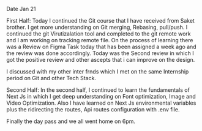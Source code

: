 Date Jan 21
 
 
First Half:
Today I continued the Git course  that I have received from Saket brother. I get more understanding on Git merging, Rebasing, pull/push. I continued the git Virutizalation tool and completed to the git remote work and I am working on tracking remote file. On the process of learning there was a Review on Figma Task today that has been assigned a week ago and the review was done accordingly. Today was the Second review in which I got the positive review and other ascepts that i can improve on the design.

I discussed with my other inter frnds which I met on the same Internship period on Git and other Tech Stack.

Second Half:
In the second half, I continued to learn the fundamentals of Next Js in which I get deep understanding on Font optimization, Image and Video Optimization. Also I have learned on Next Js environmental variables plus the ridirecting the routes, Api  routes configuration with .env file.

Finally the day pass and we all went home on 6pm.